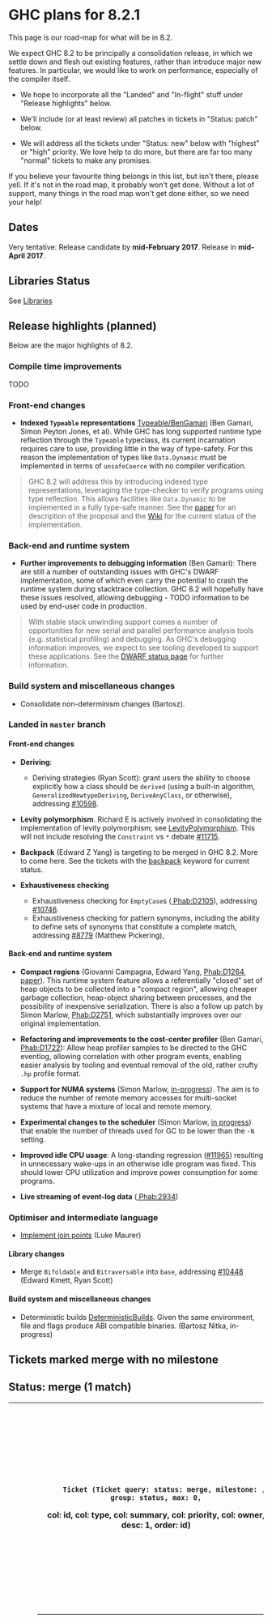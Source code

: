# GHC plans for 8.2.1






This page is our road-map for what will be in 8.2.  



We expect GHC 8.2 to be principally a consolidation release, in which we settle down and flesh out existing features, rather than introduce major new features.  In particular, we would like to work on performance, especially of the compiler itself.


- We hope to incorporate all the "Landed" and "In-flight" stuff under "Release highlights" below.

- We'll include (or at least review) all patches in tickets in "Status: patch" below.

- We will address all the tickets under "Status: new" below with "highest" or "high" priority.  We love help to do more, but there are far too many "normal" tickets to make any promises.


If you believe your favourite thing belongs in this list, but isn't there, please yell.  If it's not in the road map, it probably won't get done.  Without a lot of support, many things in the road map won't get done either, so we need your help!


## Dates



Very tentative: Release candidate by **mid-February 2017**. Release in **mid-April 2017**.


## Libraries Status



See [Libraries](status/gh-c-8.2.1/libraries)


## Release highlights (planned)



Below are the major highlights of 8.2.


### Compile time improvements



TODO


### Front-end changes


- **Indexed `Typeable` representations** [Typeable/BenGamari](typeable/ben-gamari) (Ben Gamari, Simon Peyton Jones, et al). While GHC has long supported runtime type reflection through the `Typeable` typeclass, its current incarnation requires care to use, providing little in the way of type-safety. For this reason the implementation of types like `Data.Dynamic` must be implemented in terms of `unsafeCoerce` with no compiler verification.

>
>
> GHC 8.2 will address this by introducing indexed type representations, leveraging the type-checker to verify programs using type reflection. This allows facilities like `Data.Dynamic` to be implemented in a fully type-safe manner. See the [
> paper](http://research.microsoft.com/en-us/um/people/simonpj/papers/haskell-dynamic/) for an description of the proposal and the [
> Wiki](https://ghc.haskell.org/trac/ghc/wiki/Typeable/BenGamari) for the current status of the implementation.
>
>

### Back-end and runtime system


- **Further improvements to debugging information** (Ben Gamari): There are still a number of outstanding issues with GHC's DWARF implementation, some of which even carry the potential to crash the runtime system during stacktrace collection. GHC 8.2 will hopefully have these issues resolved, allowing debugging   - TODO information to be used by end-user code in production.

>
>
> With stable stack unwinding support comes a number of opportunities for new serial and parallel performance analysis tools (e.g. statistical profiling) and debugging. As GHC's debugging information improves, we expect to see tooling developed to support these applications. See the [
> DWARF status page](https://ghc.haskell.org/trac/ghc/wiki/DWARF/80Status) for further information.
>
>

### Build system and miscellaneous changes


- Consolidate non-determinism changes (Bartosz).

### Landed in `master` branch


#### Front-end changes


- **Deriving**:

  - Deriving strategies (Ryan Scott): grant users the ability to choose explicitly how a class should be `derived` (using a built-in algorithm, `GeneralizedNewtypeDeriving`, `DeriveAnyClass`, or otherwise), addressing [\#10598](https://gitlab.staging.haskell.org/ghc/ghc/issues/10598).

- **Levity polymorphism**.  Richard E is actively involved in consolidating the implementation of levity polymorphism; see [LevityPolymorphism](levity-polymorphism).  This will not include resolving the `Constraint` vs `*` debate [\#11715](https://gitlab.staging.haskell.org/ghc/ghc/issues/11715).

- **Backpack** (Edward Z Yang) is targeting to be merged in GHC 8.2. More to come here. See the tickets with the [
  backpack](https://ghc.haskell.org/trac/ghc/query?status=!closed&keywords=~backpack) keyword for current status.

- **Exhaustiveness checking**

  - Exhaustiveness checking for `EmptyCase`s ([
    Phab:D2105](https://phabricator.haskell.org/D2105)), addressing [\#10746](https://gitlab.staging.haskell.org/ghc/ghc/issues/10746). 
  - Exhaustiveness checking for pattern synonyms, including the ability to define sets of synonyms that constitute a complete match, addressing [\#8779](https://gitlab.staging.haskell.org/ghc/ghc/issues/8779) (Matthew Pickering),

#### Back-end and runtime system


- **Compact regions** (Giovanni Campagna, Edward Yang, [
  Phab:D1264](https://phabricator.haskell.org/D1264), [
  paper](http://ezyang.com/papers/ezyang15-cnf.pdf)). This runtime system feature allows a referentially "closed" set of heap objects to be collected into a "compact region", allowing cheaper garbage collection, heap-object sharing between processes, and the possibility of inexpensive serialization. There is also a follow up patch by Simon Marlow, [
  Phab:D2751](https://phabricator.haskell.org/D2751), which substantially improves over our original implementation.

- **Refactoring and improvements to the cost-center profiler** (Ben Gamari, [
  Phab:D1722](https://phabricator.haskell.org/D1722)): Allow heap profiler samples to be directed to the GHC eventlog, allowing correlation with other program events, enabling easier analysis by tooling and eventual removal of the old, rather crufty `.hp` profile format. 

- **Support for NUMA systems** (Simon Marlow, [
  in-progress](https://github.com/simonmar/ghc/tree/numa)).  The aim is to reduce the number of remote memory accesses for multi-socket systems that have a mixture of local and remote memory.

- **Experimental changes to the scheduler** (Simon Marlow, [
  in progress](https://github.com/simonmar/ghc/commit/7e05ec18b4eda8d97e37015d415e627353de6b50)) that enable the number of threads used for GC to be lower than the `-N` setting.

- **Improved idle CPU usage**: A long-standing regression ([\#11965](https://gitlab.staging.haskell.org/ghc/ghc/issues/11965)) resulting in unnecessary wake-ups in an otherwise idle program was fixed. This should lower CPU utilization and improve power consumption for some programs.

- **Live streaming of event-log data** ([
  Phab:2934](https://phabricator.haskell.org/2934))

### Optimiser and intermediate language


- [Implement join points](sequent-core) (Luke Maurer)

#### Library changes


- Merge `Bifoldable` and `Bitraversable` into `base`, addressing [\#10448](https://gitlab.staging.haskell.org/ghc/ghc/issues/10448) (Edward Kmett, Ryan Scott)

#### Build system and miscellaneous changes


- Deterministic builds [DeterministicBuilds](deterministic-builds). Given the same environment, file and flags produce ABI compatible binaries. (Bartosz Nitka, in-progress)

## Tickets marked merge with no milestone




  
  
  
  
  
    

## Status: merge (1 match)


  
  

<table><tr><td>
      </td>
<th>
        
        Ticket (Ticket query: status: merge, milestone: , group: status, max: 0,
col: id, col: type, col: summary, col: priority, col: owner, desc: 1, order: id)
      </th>
<th>
        
        Type (Ticket query: status: merge, milestone: , group: status, max: 0,
col: id, col: type, col: summary, col: priority, col: owner, order: type)
      </th>
<th>
        
        Summary (Ticket query: status: merge, milestone: , group: status,
max: 0, col: id, col: type, col: summary, col: priority, col: owner,
order: summary)
      </th>
<th>
        
        Priority (Ticket query: status: merge, milestone: , group: status,
max: 0, col: id, col: type, col: summary, col: priority, col: owner,
order: priority)
      </th>
<th>
        
        Owner (Ticket query: status: merge, milestone: , group: status, max: 0,
col: id, col: type, col: summary, col: priority, col: owner, order: owner)
      </th>
<td>
    </td>
<td></td>
<td></td>
<td></td>
<td></td></tr>
<tr><td>
                
                  
                    </td>
<th>[\#16094](https://gitlab.staging.haskell.org/ghc/ghc/issues/16094)</th>
<td>
                    
                  
                
                  
                    
                    </td>
<th>
                      
                      
                      
                      
                      
                      
                      
                      
                      bug
                    </th>
<td>
                  
                
                  
                    
                    </td>
<th>
                      [panic! (the 'impossible' happened): for powerpc-unknown-linux getRegister(ppc): I64\[I32\[BaseReg + 812\] + 64\]](https://gitlab.staging.haskell.org/ghc/ghc/issues/16094)
                      
                      
                      
                      
                      
                      
                      
                      
                    </th>
<td>
                  
                
                  
                    
                    </td>
<th>
                      
                      
                      
                      
                      
                      
                      
                      
                      normal
                    </th>
<td>
                  
                
                  
                    
                    </td>
<th>
                      
                      
                      
                      
                      trommler
                      
                      
                      
                      
                    </th>
<td>
                  
                
              </td></tr></table>


  



## Tickets slated for 8.2.1


### merge/patch/upstream




  
  
  
  
  
    
  
  

<table><tr><td>
      </td>
<th>
        
        Ticket (Ticket query: status: merge, status: patch, status: upstream,
milestone: 8.2.1, group: status, max: 0, col: id, col: type, col: summary,
col: priority, col: differential, col: owner, order: id)
      </th>
<th>
        
        Type (Ticket query: status: merge, status: patch, status: upstream,
milestone: 8.2.1, group: status, max: 0, col: id, col: type, col: summary,
col: priority, col: differential, col: owner, order: type)
      </th>
<th>
        
        Summary (Ticket query: status: merge, status: patch, status: upstream,
milestone: 8.2.1, group: status, max: 0, col: id, col: type, col: summary,
col: priority, col: differential, col: owner, order: summary)
      </th>
<th>
        
        Priority (Ticket query: status: merge, status: patch, status: upstream,
milestone: 8.2.1, group: status, max: 0, col: id, col: type, col: summary,
col: priority, col: differential, col: owner, desc: 1, order: priority)
      </th>
<th>
        
        Differential Rev(s) (Ticket query: status: merge, status: patch,
status: upstream, milestone: 8.2.1, group: status, max: 0, col: id, col: type,
col: summary, col: priority, col: differential, col: owner, order: differential)
      </th>
<th>
        
        Owner (Ticket query: status: merge, status: patch, status: upstream,
milestone: 8.2.1, group: status, max: 0, col: id, col: type, col: summary,
col: priority, col: differential, col: owner, order: owner)
      </th>
<td>
    </td></tr>
<tr><td>
          </td>
<th>
            No tickets found
          </th>
<td>
        </td>
<td></td>
<td></td>
<td></td>
<td></td>
<td></td></tr></table>


  



### new




  
  
  
  
  
    

## Status: new (5 matches)


  
  

<table><tr><td>
      </td>
<th>
        
        Ticket (Ticket query: status: new, milestone: 8.2.1, group: status,
max: 0, col: id, col: type, col: summary, col: priority, col: owner, order: id)
      </th>
<th>
        
        Type (Ticket query: status: new, milestone: 8.2.1, group: status,
max: 0, col: id, col: type, col: summary, col: priority, col: owner,
order: type)
      </th>
<th>
        
        Summary (Ticket query: status: new, milestone: 8.2.1, group: status,
max: 0, col: id, col: type, col: summary, col: priority, col: owner,
order: summary)
      </th>
<th>
        
        Priority (Ticket query: status: new, milestone: 8.2.1, group: status,
max: 0, col: id, col: type, col: summary, col: priority, col: owner, desc: 1,
order: priority)
      </th>
<th>
        
        Owner (Ticket query: status: new, milestone: 8.2.1, group: status,
max: 0, col: id, col: type, col: summary, col: priority, col: owner,
order: owner)
      </th>
<td>
    </td>
<td></td>
<td></td>
<td></td>
<td></td></tr>
<tr><td>
                
                  
                    </td>
<th>[\#8040](https://gitlab.staging.haskell.org/ghc/ghc/issues/8040)</th>
<td>
                    
                  
                
                  
                    
                    </td>
<th>
                      
                      
                      
                      
                      
                      
                      
                      
                      bug
                    </th>
<td>
                  
                
                  
                    
                    </td>
<th>
                      [installed include/HsVersions.h  wants to \#include "../includes/ghcautoconf.h"](https://gitlab.staging.haskell.org/ghc/ghc/issues/8040)
                      
                      
                      
                      
                      
                      
                      
                      
                    </th>
<td>
                  
                
                  
                    
                    </td>
<th>
                      
                      
                      
                      
                      
                      
                      
                      
                      normal
                    </th>
<td>
                  
                
                  
                    
                    </td>
<th>
                      
                      
                      
                      
                      
                      
                      
                      
                      
                    </th>
<td>
                  
                
              </td></tr>
<tr><td>
                
                  
                    </td>
<th>[\#10010](https://gitlab.staging.haskell.org/ghc/ghc/issues/10010)</th>
<td>
                    
                  
                
                  
                    
                    </td>
<th>
                      
                      
                      
                      
                      
                      
                      
                      
                      bug
                    </th>
<td>
                  
                
                  
                    
                    </td>
<th>
                      [LLVM/optimized code for sqrt incorrect for negative values](https://gitlab.staging.haskell.org/ghc/ghc/issues/10010)
                      
                      
                      
                      
                      
                      
                      
                      
                    </th>
<td>
                  
                
                  
                    
                    </td>
<th>
                      
                      
                      
                      
                      
                      
                      
                      
                      normal
                    </th>
<td>
                  
                
                  
                    
                    </td>
<th>
                      
                      
                      
                      
                      
                      
                      
                      
                      
                    </th>
<td>
                  
                
              </td></tr>
<tr><td>
                
                  
                    </td>
<th>[\#10249](https://gitlab.staging.haskell.org/ghc/ghc/issues/10249)</th>
<td>
                    
                  
                
                  
                    
                    </td>
<th>
                      
                      
                      
                      
                      
                      
                      
                      
                      bug
                    </th>
<td>
                  
                
                  
                    
                    </td>
<th>
                      [GHCi leaky abstraction: error message mentions \`ghciStepIO\`](https://gitlab.staging.haskell.org/ghc/ghc/issues/10249)
                      
                      
                      
                      
                      
                      
                      
                      
                    </th>
<td>
                  
                
                  
                    
                    </td>
<th>
                      
                      
                      
                      
                      
                      
                      
                      
                      normal
                    </th>
<td>
                  
                
                  
                    
                    </td>
<th>
                      
                      
                      
                      
                      
                      
                      
                      
                      
                    </th>
<td>
                  
                
              </td></tr>
<tr><td>
                
                  
                    </td>
<th>[\#13194](https://gitlab.staging.haskell.org/ghc/ghc/issues/13194)</th>
<td>
                    
                  
                
                  
                    
                    </td>
<th>
                      
                      
                      
                      
                      
                      
                      
                      
                      bug
                    </th>
<td>
                  
                
                  
                    
                    </td>
<th>
                      [Concurrent modifications of package.cache are not safe](https://gitlab.staging.haskell.org/ghc/ghc/issues/13194)
                      
                      
                      
                      
                      
                      
                      
                      
                    </th>
<td>
                  
                
                  
                    
                    </td>
<th>
                      
                      
                      
                      
                      
                      
                      
                      
                      normal
                    </th>
<td>
                  
                
                  
                    
                    </td>
<th>
                      
                      
                      
                      
                      
                      
                      
                      
                      
                    </th>
<td>
                  
                
              </td></tr>
<tr><td>
                
                  
                    </td>
<th>[\#14503](https://gitlab.staging.haskell.org/ghc/ghc/issues/14503)</th>
<td>
                    
                  
                
                  
                    
                    </td>
<th>
                      
                      
                      
                      
                      
                      
                      
                      
                      bug
                    </th>
<td>
                  
                
                  
                    
                    </td>
<th>
                      [Killing a thread will block if there is another process reading from a handle](https://gitlab.staging.haskell.org/ghc/ghc/issues/14503)
                      
                      
                      
                      
                      
                      
                      
                      
                    </th>
<td>
                  
                
                  
                    
                    </td>
<th>
                      
                      
                      
                      
                      
                      
                      
                      
                      normal
                    </th>
<td>
                  
                
                  
                    
                    </td>
<th>
                      
                      
                      
                      
                      
                      
                      
                      
                      
                    </th>
<td>
                  
                
              </td></tr></table>


  



### infoneeded




  
  
  
  
  
    

## Status: infoneeded (1 match)


  
  

<table><tr><td>
      </td>
<th>
        
        Ticket (Ticket query: status: infoneeded, milestone: 8.2.1,
group: status, max: 0, col: id, col: type, col: summary, col: priority,
col: owner, order: id)
      </th>
<th>
        
        Type (Ticket query: status: infoneeded, milestone: 8.2.1, group: status,
max: 0, col: id, col: type, col: summary, col: priority, col: owner,
order: type)
      </th>
<th>
        
        Summary (Ticket query: status: infoneeded, milestone: 8.2.1,
group: status, max: 0, col: id, col: type, col: summary, col: priority,
col: owner, order: summary)
      </th>
<th>
        
        Priority (Ticket query: status: infoneeded, milestone: 8.2.1,
group: status, max: 0, col: id, col: type, col: summary, col: priority,
col: owner, desc: 1, order: priority)
      </th>
<th>
        
        Owner (Ticket query: status: infoneeded, milestone: 8.2.1,
group: status, max: 0, col: id, col: type, col: summary, col: priority,
col: owner, order: owner)
      </th>
<td>
    </td>
<td></td>
<td></td>
<td></td>
<td></td></tr>
<tr><td>
                
                  
                    </td>
<th>[\#13739](https://gitlab.staging.haskell.org/ghc/ghc/issues/13739)</th>
<td>
                    
                  
                
                  
                    
                    </td>
<th>
                      
                      
                      
                      
                      
                      
                      
                      
                      bug
                    </th>
<td>
                  
                
                  
                    
                    </td>
<th>
                      [very slow linking of executables with ld.bfd \< 2.27](https://gitlab.staging.haskell.org/ghc/ghc/issues/13739)
                      
                      
                      
                      
                      
                      
                      
                      
                    </th>
<td>
                  
                
                  
                    
                    </td>
<th>
                      
                      
                      
                      
                      
                      
                      
                      
                      high
                    </th>
<td>
                  
                
                  
                    
                    </td>
<th>
                      
                      
                      
                      
                      
                      
                      
                      
                      
                    </th>
<td>
                  
                
              </td></tr></table>


  




